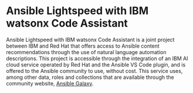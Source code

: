 # Ansible Lightspeed with IBM watsonx Code Assistant

Ansible Lightspeed with IBM watsonx Code Assistant is a joint project between IBM and Red Hat that
offers access to Ansible content recommendations through the use of natural language
automation descriptions. This project is accessible through the integration of an IBM AI cloud
service operated by Red Hat and the Ansible VS Code plugin, and is offered to the Ansible
community to use, without cost. This service uses, among other data, roles and collections that
are available through the community website, [Ansible Galaxy][galaxy].

[galaxy]: https://galaxy.ansible.com
